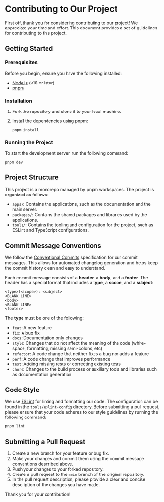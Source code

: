 # Contributing to Our Project

First off, thank you for considering contributing to our project! We appreciate your time and effort. This document provides a set of guidelines for contributing to this project.

## Getting Started

### Prerequisites

Before you begin, ensure you have the following installed:

- [Node.js](https://nodejs.org/) (v18 or later)
- [pnpm](https://pnpm.io/)

### Installation

1.  Fork the repository and clone it to your local machine.
2.  Install the dependencies using pnpm:

    ```bash
    pnpm install
    ```

### Running the Project

To start the development server, run the following command:

```bash
pnpm dev
```

## Project Structure

This project is a monorepo managed by pnpm workspaces. The project is organized as follows:

-   `apps/`: Contains the applications, such as the documentation and the main server.
-   `packages/`: Contains the shared packages and libraries used by the applications.
-   `tools/`: Contains the tooling and configuration for the project, such as ESLint and TypeScript configurations.

## Commit Message Conventions

We follow the [Conventional Commits](https://www.conventionalcommits.org/en/v1.0.0/) specification for our commit messages. This allows for automated changelog generation and helps keep the commit history clean and easy to understand.

Each commit message consists of a **header**, a **body**, and a **footer**. The header has a special format that includes a **type**, a **scope**, and a **subject**:

```
<type>(<scope>): <subject>
<BLANK LINE>
<body>
<BLANK LINE>
<footer>
```

The **type** must be one of the following:

-   `feat`: A new feature
-   `fix`: A bug fix
-   `docs`: Documentation only changes
-   `style`: Changes that do not affect the meaning of the code (white-space, formatting, missing semi-colons, etc)
-   `refactor`: A code change that neither fixes a bug nor adds a feature
-   `perf`: A code change that improves performance
-   `test`: Adding missing tests or correcting existing tests
-   `chore`: Changes to the build process or auxiliary tools and libraries such as documentation generation

## Code Style

We use [ESLint](https://eslint.org/) for linting and formatting our code. The configuration can be found in the `tools/eslint-config` directory. Before submitting a pull request, please ensure that your code adheres to our style guidelines by running the following command:

```bash
pnpm lint
```

## Submitting a Pull Request

1.  Create a new branch for your feature or bug fix.
2.  Make your changes and commit them using the commit message conventions described above.
3.  Push your changes to your forked repository.
4.  Create a pull request to the `main` branch of the original repository.
5.  In the pull request description, please provide a clear and concise description of the changes you have made.

Thank you for your contribution!
